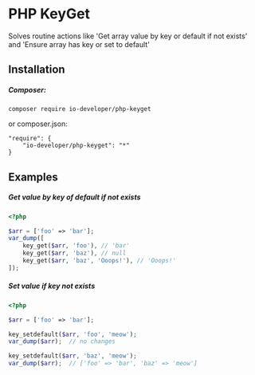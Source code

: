 # PHP KeyGet
Solves routine actions like 'Get array value by key or default if not exists' and 'Ensure array has key or set to default'

## Installation

##### Composer:
````
composer require io-developer/php-keyget
````
or composer.json:
````
"require": {
    "io-developer/php-keyget": "*"
}
````

## Examples

##### Get value by key of default if not exists
```php
<?php

$arr = ['foo' => 'bar'];
var_dump([
    key_get($arr, 'foo'), // 'bar'
    key_get($arr, 'baz'), // null
    key_get($arr, 'baz', 'Ooops!'), // 'Ooops!'
]);
```

##### Set value if key not exists
```php
<?php

$arr = ['foo' => 'bar'];

key_setdefault($arr, 'foo', 'meow');
var_dump($arr);  // no changes

key_setdefault($arr, 'baz', 'meow');
var_dump($arr);  // ['foo' => 'bar', 'baz' => 'meow']
```